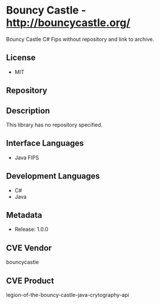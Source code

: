 # Bouncy Castle - http://bouncycastle.org/
Bouncy Castle C# Fips without repository and link to archive.

## License
- MIT

## Repository

## Description
This library has no repository specified.

## Interface Languages
- Java FIPS

## Development Languages
- C#
- Java

## Metadata
- Release: 1.0.0

## CVE Vendor
bouncycastle

## CVE Product
legion-of-the-bouncy-castle-java-crytography-api
